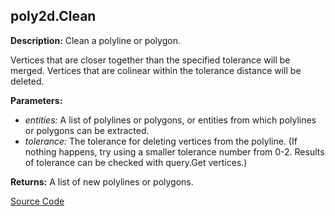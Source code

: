 ## poly2d.Clean  
  
  
**Description:** Clean a polyline or polygon.


Vertices that are closer together than the specified tolerance will be merged.
Vertices that are colinear within the tolerance distance will be deleted.

  
  
**Parameters:**  
  * *entities:* A list of polylines or polygons, or entities from which polylines or polygons can be extracted.  
  * *tolerance:* The tolerance for deleting vertices from the polyline.
(If nothing happens, try using a smaller tolerance number from 0-2.
Results of tolerance can be checked with query.Get vertices.)  
  
**Returns:** A list of new polylines or polygons.  

[Source Code](https://github.com/design-automation/mobius-sim-funcs/blob/main/src/modules/functions/poly2d/Clean.ts) 